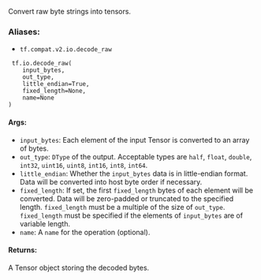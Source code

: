 
Convert raw byte strings into tensors.
### Aliases:
- `tf.compat.v2.io.decode_raw`

```
 tf.io.decode_raw(
    input_bytes,
    out_type,
    little_endian=True,
    fixed_length=None,
    name=None
)
```
#### Args:
- `input_bytes`: Each element of the input Tensor is converted to an array of bytes.
- `out_type`: `DType` of the output. Acceptable types are `half`, `float`, `double`, `int32`, `uint16`, `uint8`, `int16`, `int8`, `int64`.
- `little_endian`: Whether the `input_bytes` data is in little-endian format. Data will be converted into host byte order if necessary.
- `fixed_length`: If set, the first `fixed_length` bytes of each element will be converted. Data will be zero-padded or truncated to the specified length.
`fixed_length` must be a multiple of the size of `out_type`. `fixed_length` must be specified if the elements of `input_bytes` are of variable length.
- `name`: A `name` for the operation (optional).
#### Returns:

A Tensor object storing the decoded bytes.
